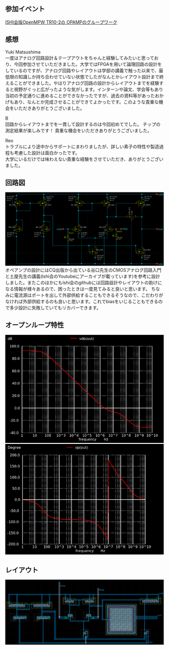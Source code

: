 ## 参加イベント
[ISHI会版OpenMPW TR10-2の OPAMPのグループワーク](https://ishi-kai.org/openmpw/shuttle/tr10/2025/08/01/shuttle_ISHI-Kai_OpenMPW-TR10-2_start.html)
　
## 感想
Yuki Matsushima  
一度はアナログ回路設計＆テープアウトをちゃんと経験してみたいと思っており、今回参加させていただきました。大学ではFPGAを用いて論理回路の設計をしているのですが、アナログ回路やレイアウトは学部の講義で触った以来で、最低限の知識しか持ち合わせていない状態でしたがなんとかレイアウト設計まで終えることができました。やはりアナログ回路の設計からレイアウトまでを経験すると視野がぐっと広がったような気がします。インターンや論文、学会等もあり当初の予定通りに進めることができなかったですが、過去の資料等があったおかげもあり、なんとか完成させることができてよかったです。このような貴重な機会をいただきありがとうございました。

B  
回路からレイアウトまでを一貫して設計するのは今回初めてでした。
チップの測定結果が楽しみです！
貴重な機会をいただきありがとうございました。  

Reo  
トラブルにより途中からサポートにまわりましたが、詳しい素子の特性や製造過程も考慮した設計は面白かったです。  
大学にいるだけでは味わえない貴重な経験をさせていただき、ありがとうございました。

## 回路図
![Schematic](images/schematic.png)
オペアンプの設計にはCQ出版から出ている谷口先生のCMOSアナログ回路入門と土屋先生の講義(Ishi会のYoutubeにアーカイブが載っています)を参考に設計しました。またこのほかにもIshi会のgithubには回路設計やレイアウトの助けになる情報が様々あるので、困ったときは一度見てみると良いと思います。
ちなみに電流源はポートを出して外部供給することもできるそうなので、こだわりがなければ外部供給するのも良いと思います。これでbiasをいじることもできるので多少設計に失敗していてもリカバーできます。

## オープンループ特性
![利得](images/gain.png)
![位相](images/phase.png)

## レイアウト
![Layout](images/layout.png)


